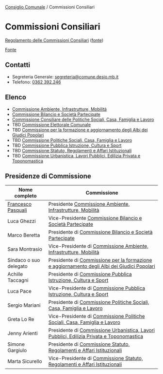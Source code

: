[Consiglio Comunale](/data/consiglio-comunale.md) / Commissioni Consiliari

# Commissioni Consiliari

[Regolamento delle Commissioni Consiliari](/data/commissioni-consiliari/regolamentoCommissioniConsiliariDesio-approvatodeliberacc34-2016_163_272.pdf) ([fonte](http://www.comune.desio.mb.it/upload/desio/regolamenti/regolamentoCommissioniConsiliariDesio-approvatodeliberacc34-2016_163_272.pdf))

[Fonte](https://www.comune.desio.mb.it/servizi/menu/dinamica.aspx?idArea=8882&idCat=16560&ID=46393&TipoElemento=Categoria)

## Contatti

- Segreteria Generale: [segreteria@comune.desio.mb.it](mailto:segreteria@comune.desio.mb.it)
- Telefono: [0362 392.246](tel:+390362392246)

## Elenco

- [Commissione Ambiente, Infrastrutture, Mobilità](/data/commissioni-consiliari/ambiente-infrastrutture-mobilita.md)
- [Commissione Bilancio e Società Partecipate](/data/commissioni-consiliari/bilancio-e-societa-partecipate.md)
- [Commissione Consiliare delle Politiche Sociali, Casa, Famiglia e Lavoro](/data/commissioni-consiliari/consiliare-politiche-sociali.md)
- TBD [Commissione Elettorale Comunale](/data/commissioni-consiliari/commissione-elettorale-comunale.md)
- TBD [Commissione per la formazione e aggiornamento degli Albi dei Giudici Popolari](/data/commissioni-consiliari/commissione-albi-giudici.md)
- TBD [Commissione Politiche Sociali, Casa, Famiglia e Lavoro](/data/commissioni-consiliari/politiche-sociali-casa-famiglia-lavoro.md)
- TBD [Commissione Pubblica Istruzione, Cultura e Sport](/data/commissioni-consiliari/pubblica-istruzione-cultura-sport.md)
- TBD [Commissione Statuto, Regolamenti e Affari Istituzionali](/data/commissioni-consiliari/statuto-regolamenti-affari-istituzionali.md)
- TBD [Commissione Urbanistica, Lavori Pubblici, Edilizia Privata e Toponomastica](/data/commissioni-consiliari/urbanistica-lavori-pubblici-edilizia-privata-toponomastica.md)

## Presidenze di Commissione

| Nome completo | Commissione |
| ------------- | ----------- |
| [Francesco Pasquali](/data/persone/francesco-pasquali.md) | Presidente [Commissione Ambiente, Infrastrutture, Mobilità](/data/commissioni-consiliari/ambiente-infrastrutture-mobilita.md) |
| Luca Ghezzi | Vice-Presidente [Commissione Bilancio e Società Partecipate](/data/commissioni-consiliari/bilancio-e-societa-partecipate.md) |
| Marco Beretta | Presidente di [Commissione Bilancio e Società Partecipate](/data/commissioni-consiliari/bilancio-e-societa-partecipate.md) |
| Sara Montrasio | Vice-Presidente di [Commissione Ambiente, Infrastrutture, Mobilità](/data/commissioni-consiliari/ambiente-infrastrutture-mobilita.md#presidenza) |
| Sindaco o suo delegato | Presidente di [Commissione per la formazione e aggiornamento degli Albi dei Giudici Popolari](/data/commissioni-consiliari/commissione-albi-giudici.md) |
| Achille Taccagni | Presidente di [Commissione Pubblica Istruzione, Cultura e Sport](/data/commissioni-consiliari/pubblica-istruzione-cultura-sport.md) |
| Luca Pace | Vice-Presidente di [Commissione Pubblica Istruzione, Cultura e Sport](/data/commissioni-consiliari/pubblica-istruzione-cultura-sport.md) |
| Sergio Mariani | Presidente di [Commissione Politiche Sociali, Casa, Famiglia e Lavoro](/data/commissioni-consiliari/politiche-sociali-casa-famiglia-lavoro.md) |
| Greta Lo Re | Vice-Presidente di [Commissione Politiche Sociali, Casa, Famiglia e Lavoro](/data/commissioni-consiliari/politiche-sociali-casa-famiglia-lavoro.md) |
| Jenny Arienti | Presidente di [Commissione Urbanistica, Lavori Pubblici, Edilizia Privata e Toponomastica](/data/commissioni-consiliari/urbanistica-lavori-pubblici-edilizia-privata-toponomastica.md) |
| Simone Gargiulo | Presidente di [Commissione Statuto, Regolamenti e Affari Istituzionali](/data/commissioni-consiliari/statuto-regolamenti-affari-istituzionali.md) |
| Marta Sicurello | Vice-Presidente di [Commissione Statuto, Regolamenti e Affari Istituzionali](/data/commissioni-consiliari/statuto-regolamenti-affari-istituzionali.md) |
